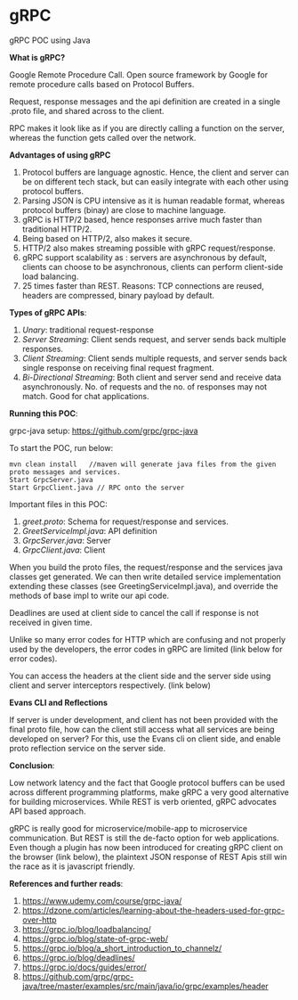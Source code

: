# gRPC
gRPC POC using Java

**What is gRPC?**

Google Remote Procedure Call. Open source framework by Google for remote procedure calls based on Protocol Buffers. 

Request, response messages and the api definition are created in a single .proto file, and shared across to the client.

RPC makes it look like as if you are directly calling a function on the server, whereas the function gets called over the network.

**Advantages of using gRPC**

1. Protocol buffers are language agnostic. Hence, the client and server can be on different tech stack, but can easily integrate with each other using protocol buffers.
2. Parsing JSON is CPU intensive as it is human readable format, whereas protocol buffers (binay) are close to machine language.
3. gRPC is HTTP/2 based, hence responses arrive much faster than traditional HTTP/2.
4. Being based on HTTP/2, also makes it secure.
5. HTTP/2 also makes streaming possible with gRPC request/response.
6. gRPC support scalability as : servers are asynchronous by default, clients can choose to be asynchronous, clients can perform client-side load balancing.
7. 25 times faster than REST. Reasons: TCP connections are reused, headers are compressed, binary payload by default.

**Types of gRPC APIs**:

1. <i>Unary</i>: traditional request-response
2. <i>Server Streaming</i>: Client sends request, and server sends back multiple responses.
3. <i>Client Streaming</i>: Client sends multiple requests, and server sends back single response on receiving final request fragment.
4. <i>Bi-Directional Streaming</i>: Both client and server send and receive data asynchronously. No. of requests and the no. of responses may not match. Good for chat applications.

**Running this POC**:

grpc-java setup: https://github.com/grpc/grpc-java

To start the POC, run below:

```
mvn clean install   //maven will generate java files from the given proto messages and services.
Start GrpcServer.java
Start GrpcClient.java // RPC onto the server
```

Important files in this POC:
1. <i>greet.proto</i>: Schema for request/response and services.
2. <i>GreetServiceImpl.java</i>: API definition
3. <i>GrpcServer.java</i>: Server
4. <i>GrpcClient.java</i>: Client

When you build the proto files, the request/response and the services java classes get generated.
We can then write detailed service implementation extending these classes (see GreetingServiceImpl.java), and override the methods of base impl to write our api code.

Deadlines are used at client side to cancel the call if response is not received in given time.

Unlike so many error codes for HTTP which are confusing and not properly used by the developers, the error codes in gRPC are limited (link below for error codes).

You can access the headers at the client side and the server side using client and server interceptors respectively. (link below)

**Evans CLI and Reflections**

If server is under development, and client has not been provided with the final proto file, how can the client still access what all services are being developed on server? For this, use the Evans cli on client side, and enable proto reflection service on the server side.

**Conclusion**:

Low network latency and the fact that Google protocol buffers can be used across different programming platforms, make gRPC a very good alternative for building microservices. While REST is verb oriented, gRPC advocates API based approach. 

gRPC is really good for microservice/mobile-app to microservice communication. But REST is still the de-facto option for web applications. Even though a plugin has now been introduced for creating gRPC client on the browser (link below), the plaintext JSON response of REST Apis still win the race as it is javascript friendly.



**References and further reads**:

1. https://www.udemy.com/course/grpc-java/
2. https://dzone.com/articles/learning-about-the-headers-used-for-grpc-over-http
3. https://grpc.io/blog/loadbalancing/
4. https://grpc.io/blog/state-of-grpc-web/
5. https://grpc.io/blog/a_short_introduction_to_channelz/
6. https://grpc.io/blog/deadlines/
7. https://grpc.io/docs/guides/error/
8. https://github.com/grpc/grpc-java/tree/master/examples/src/main/java/io/grpc/examples/header
